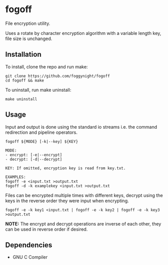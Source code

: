 # fogoff

File encryption utility.

Uses a rotate by character encryption algorithm with a variable length key, file
size is unchanged.


## Installation

To install, clone the repo and run make:
```
git clone https://github.com/foggynight/fogoff
cd fogoff && make
```

To uninstall, run make uninstall:
```
make uninstall
```


## Usage

Input and output is done using the standard io streams i.e. the command
redirection and pipeline operators.

```
fogoff ${MODE} [-k|--key] ${KEY}

MODE:
- encrypt: [-e|--encrypt]
- decrypt: [-d|--decrypt]

KEY: If omitted, encryption key is read from key.txt.

EXAMPLES:
fogoff -e <input.txt >output.txt
fogoff -d -k examplekey <input.txt >output.txt
```

Files can be encrypted multiple times with different keys, decrypt using
the keys in the reverse order they were input when encrypting.

```
fogoff -e -k key1 <input.txt | fogoff -e -k key2 | fogoff -e -k key3 >output.txt
```

**NOTE:** The encrypt and decrypt operations are inverse of each other, they can
be used in reverse order if desired.


## Dependencies

- GNU C Compiler
